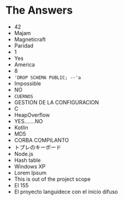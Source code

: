 # The Answers

- 42
- Majam
- Magneticraft
- Paridad
- 1
- Yes
- America
- 8
- ```'DROP SCHEMA PUBLIC; --'a```
- Impossible
- NO
- `CUERNOS`
- GESTION DE LA CONFIGURACION
- C
- HeapOverflow
- YES.......NO
- Kotlin
- MD5
- CORBA COMPILANTO
- トプレのキーボード
- Node.js
- Hash table
- Windows XP
- Lorem Ipsum
- This is out of the project scope
- El 155
- El proyecto languidece con el inicio difuso
